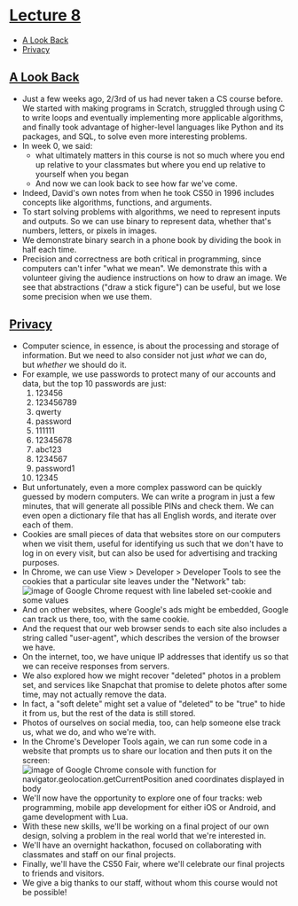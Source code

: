 [Lecture 8](https://cs50.harvard.edu/x/2020/notes/8/#lecture-8)
===============================================================

-   [A Look Back](https://cs50.harvard.edu/x/2020/notes/8/#a-look-back)
-   [Privacy](https://cs50.harvard.edu/x/2020/notes/8/#privacy)

[A Look Back](https://cs50.harvard.edu/x/2020/notes/8/#a-look-back)
-------------------------------------------------------------------

-   Just a few weeks ago, 2/3rd of us had never taken a CS course before. We started with making programs in Scratch, struggled through using C to write loops and eventually implementing more applicable algorithms, and finally took advantage of higher-level languages like Python and its packages, and SQL, to solve even more interesting problems.
-   In week 0, we said:
    -   what ultimately matters in this course is not so much where you end up relative to your classmates but where you end up relative to yourself when you began
    -   And now we can look back to see how far we've come.
-   Indeed, David's own notes from when he took CS50 in 1996 includes concepts like algorithms, functions, and arguments.
-   To start solving problems with algorithms, we need to represent inputs and outputs. So we can use binary to represent data, whether that's numbers, letters, or pixels in images.
-   We demonstrate binary search in a phone book by dividing the book in half each time.
-   Precision and correctness are both critical in programming, since computers can't infer "what we mean". We demonstrate this with a volunteer giving the audience instructions on how to draw an image. We see that abstractions ("draw a stick figure") can be useful, but we lose some precision when we use them.

[Privacy](https://cs50.harvard.edu/x/2020/notes/8/#privacy)
-----------------------------------------------------------

-   Computer science, in essence, is about the processing and storage of information. But we need to also consider not just *what* we can do, but *whether* we should do it.
-   For example, we use passwords to protect many of our accounts and data, but the top 10 passwords are just:
    1.  123456
    2.  123456789
    3.  qwerty
    4.  password
    5.  111111
    6.  12345678
    7.  abc123
    8.  1234567
    9.  password1
    10. 12345
-   But unfortunately, even a more complex password can be quickly guessed by modern computers. We can write a program in just a few minutes, that will generate all possible PINs and check them. We can even open a dictionary file that has all English words, and iterate over each of them.
-   Cookies are small pieces of data that websites store on our computers when we visit them, useful for identifying us such that we don't have to log in on every visit, but can also be used for advertising and tracking purposes.
-   In Chrome, we can use View > Developer > Developer Tools to see the cookies that a particular site leaves under the "Network" tab:\
    ![image of Google Chrome request with line labeled set-cookie and some values](https://cs50.harvard.edu/x/2020/notes/8/set_cookie.png)
-   And on other websites, where Google's ads might be embedded, Google can track us there, too, with the same cookie.
-   And the request that our web browser sends to each site also includes a string called "user-agent", which describes the version of the browser we have.
-   On the internet, too, we have unique IP addresses that identify us so that we can receive responses from servers.
-   We also explored how we might recover "deleted" photos in a problem set, and services like Snapchat that promise to delete photos after some time, may not actually remove the data.
-   In fact, a "soft delete" might set a value of "deleted" to be "true" to hide it from us, but the rest of the data is still stored.
-   Photos of ourselves on social media, too, can help someone else track us, what we do, and who we're with.
-   In the Chrome's Developer Tools again, we can run some code in a website that prompts us to share our location and then puts it on the screen:\
    ![image of Google Chrome console with function for navigator.geolocation.getCurrentPosition aned coordinates displayed in body](https://cs50.harvard.edu/x/2020/notes/8/geolocation.png)
-   We'll now have the opportunity to explore one of four tracks: web programming, mobile app development for either iOS or Android, and game development with Lua.
-   With these new skills, we'll be working on a final project of our own design, solving a problem in the real world that we're interested in.
-   We'll have an overnight hackathon, focused on collaborating with classmates and staff on our final projects.
-   Finally, we'll have the CS50 Fair, where we'll celebrate our final projects to friends and visitors.
-   We give a big thanks to our staff, without whom this course would not be possible!